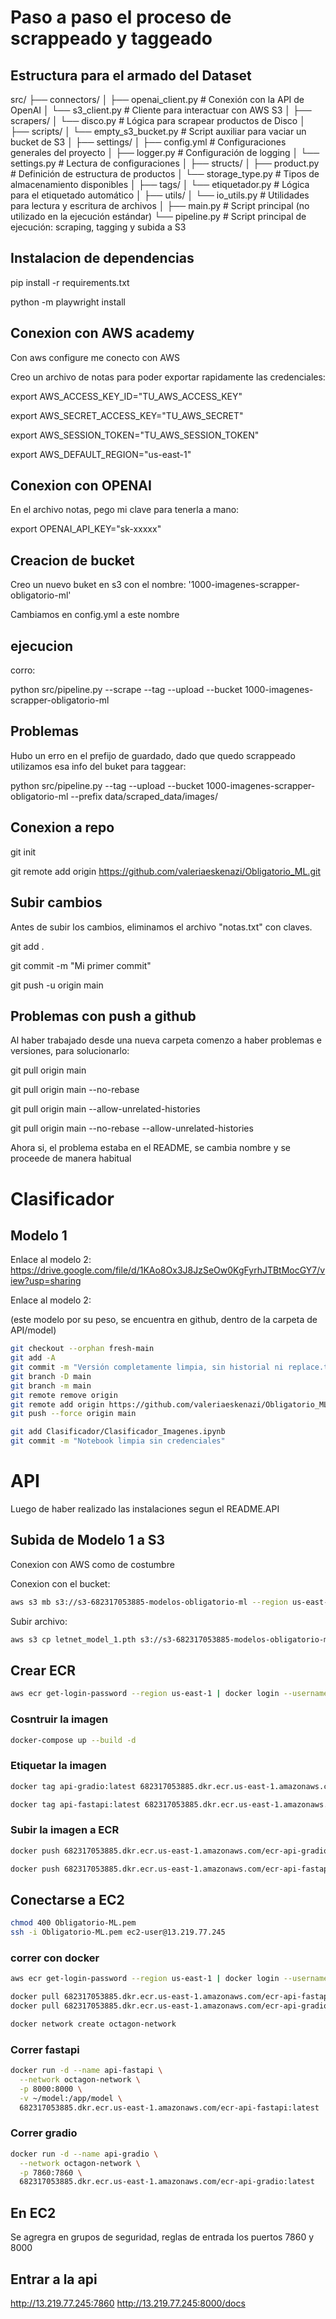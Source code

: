 # Paso a paso el proceso de scrappeado y taggeado

## Estructura para el armado del Dataset

src/
├── connectors/
│   ├── openai_client.py         # Conexión con la API de OpenAI
│   └── s3_client.py             # Cliente para interactuar con AWS S3
│
├── scrapers/
│   └── disco.py                 # Lógica para scrapear productos de Disco
│
├── scripts/
│   └── empty_s3_bucket.py       # Script auxiliar para vaciar un bucket de S3
│
├── settings/
│   ├── config.yml               # Configuraciones generales del proyecto
│   ├── logger.py                # Configuración de logging
│   └── settings.py              # Lectura de configuraciones
│
├── structs/
│   ├── product.py               # Definición de estructura de productos
│   └── storage_type.py          # Tipos de almacenamiento disponibles
│
├── tags/
│   └── etiquetador.py           # Lógica para el etiquetado automático
│
├── utils/
│   └── io_utils.py              # Utilidades para lectura y escritura de archivos
│
├── main.py                      # Script principal (no utilizado en la ejecución estándar)
└── pipeline.py                  # Script principal de ejecución: scraping, tagging y subida a S3




## Instalacion de dependencias

pip install -r requirements.txt

python -m playwright install


## Conexion con AWS academy
Con aws configure me conecto con AWS

Creo un archivo de notas para poder exportar rapidamente las credenciales:

export AWS_ACCESS_KEY_ID="TU_AWS_ACCESS_KEY"

export AWS_SECRET_ACCESS_KEY="TU_AWS_SECRET"

export AWS_SESSION_TOKEN="TU_AWS_SESSION_TOKEN"

export AWS_DEFAULT_REGION="us-east-1"

## Conexion con OPENAI

En el archivo notas, pego mi clave para tenerla a mano:

export OPENAI_API_KEY="sk-xxxxx"

## Creacion de bucket

Creo un nuevo buket en s3 con el nombre: '1000-imagenes-scrapper-obligatorio-ml'

Cambiamos en config.yml a este nombre

## ejecucion

corro:

python src/pipeline.py --scrape --tag --upload --bucket 1000-imagenes-scrapper-obligatorio-ml   


## Problemas

Hubo un erro en el prefijo de guardado, dado que quedo scrappeado utilizamos esa info del buket para taggear:

python src/pipeline.py --tag --upload --bucket 1000-imagenes-scrapper-obligatorio-ml --prefix data/scraped_data/images/

## Conexion a repo

git init

git remote add origin https://github.com/valeriaeskenazi/Obligatorio_ML.git

## Subir cambios

Antes de subir los cambios, eliminamos el archivo "notas.txt" con claves.

git add .

git commit -m "Mi primer commit"

git push -u origin main

## Problemas con push a github

Al haber trabajado desde una nueva carpeta comenzo a haber problemas e versiones, para solucionarlo:

git pull origin main

git pull origin main --no-rebase

git pull origin main --allow-unrelated-histories

git pull origin main --no-rebase --allow-unrelated-histories

Ahora si, el problema estaba en el README, se cambia nombre y se proceede de manera habitual


# Clasificador
## Modelo 1
Enlace al modelo 2: https://drive.google.com/file/d/1KAo8Ox3J8JzSeOw0KgFyrhJTBtMocGY7/view?usp=sharing

Enlace al modelo 2:

(este modelo por su peso, se encuentra en github, dentro de la carpeta de API/model)

``` bash
git checkout --orphan fresh-main
git add -A
git commit -m "Versión completamente limpia, sin historial ni replace.txt"
git branch -D main
git branch -m main
git remote remove origin
git remote add origin https://github.com/valeriaeskenazi/Obligatorio_ML.git
git push --force origin main
```

```bash
git add Clasificador/Clasificador_Imagenes.ipynb
git commit -m "Notebook limpia sin credenciales"
```

# API

Luego de haber realizado las instalaciones segun el README.API

## Subida de Modelo 1 a S3

Conexion con AWS como de costumbre

Conexion con el bucket:

```bash
aws s3 mb s3://s3-682317053885-modelos-obligatorio-ml --region us-east-1
```

Subir archivo:

```bash
aws s3 cp letnet_model_1.pth s3://s3-682317053885-modelos-obligatorio-ml/letnet_model_1.pth
```

## Crear ECR 

```bash
aws ecr get-login-password --region us-east-1 | docker login --username AWS --password-stdin 682317053885.dkr.ecr.us-east-1.amazonaws.com
```

### Cosntruir la imagen

```bash
docker-compose up --build -d
```

### Etiquetar la imagen

```bash
docker tag api-gradio:latest 682317053885.dkr.ecr.us-east-1.amazonaws.com/ecr-api-gradio:latest

docker tag api-fastapi:latest 682317053885.dkr.ecr.us-east-1.amazonaws.com/ecr-api-fastapi:latest
```

### Subir la imagen a ECR

```bash
docker push 682317053885.dkr.ecr.us-east-1.amazonaws.com/ecr-api-gradio

docker push 682317053885.dkr.ecr.us-east-1.amazonaws.com/ecr-api-fastapi
```

## Conectarse a EC2

```bash
chmod 400 Obligatorio-ML.pem
ssh -i Obligatorio-ML.pem ec2-user@13.219.77.245
```

### correr con docker
```bash
aws ecr get-login-password --region us-east-1 | docker login --username AWS --password-stdin 682317053885.dkr.ecr.us-east-1.amazonaws.com

docker pull 682317053885.dkr.ecr.us-east-1.amazonaws.com/ecr-api-fastapi:latest
docker pull 682317053885.dkr.ecr.us-east-1.amazonaws.com/ecr-api-gradio:latest

docker network create octagon-network
```

### Correr fastapi

```bash
docker run -d --name api-fastapi \
  --network octagon-network \
  -p 8000:8000 \
  -v ~/model:/app/model \
  682317053885.dkr.ecr.us-east-1.amazonaws.com/ecr-api-fastapi:latest
```

### Correr gradio
``` bash
docker run -d --name api-gradio \
  --network octagon-network \
  -p 7860:7860 \
  682317053885.dkr.ecr.us-east-1.amazonaws.com/ecr-api-gradio:latest
```

## En EC2 
Se agregra en grupos de seguridad, reglas de entrada los puertos 7860 y 8000


## Entrar a la api
http://13.219.77.245:7860
http://13.219.77.245:8000/docs

